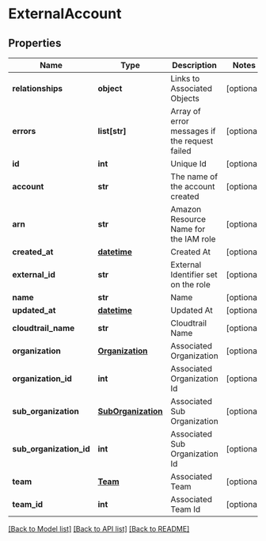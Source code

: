# ExternalAccount

## Properties
Name | Type | Description | Notes
------------ | ------------- | ------------- | -------------
**relationships** | **object** | Links to Associated Objects | [optional] 
**errors** | **list[str]** | Array of error messages if the request failed | [optional] 
**id** | **int** | Unique Id | [optional] 
**account** | **str** | The name of the account created | [optional] 
**arn** | **str** | Amazon Resource Name for the IAM role | [optional] 
**created_at** | [**datetime**](DateTime.md) | Created At | [optional] 
**external_id** | **str** | External Identifier set on the role | [optional] 
**name** | **str** | Name | [optional] 
**updated_at** | [**datetime**](DateTime.md) | Updated At | [optional] 
**cloudtrail_name** | **str** | Cloudtrail Name | [optional] 
**organization** | [**Organization**](Organization.md) | Associated Organization | [optional] 
**organization_id** | **int** | Associated Organization Id | [optional] 
**sub_organization** | [**SubOrganization**](SubOrganization.md) | Associated Sub Organization | [optional] 
**sub_organization_id** | **int** | Associated Sub Organization Id | [optional] 
**team** | [**Team**](Team.md) | Associated Team | [optional] 
**team_id** | **int** | Associated Team Id | [optional] 

[[Back to Model list]](../README.md#documentation-for-models) [[Back to API list]](../README.md#documentation-for-api-endpoints) [[Back to README]](../README.md)


